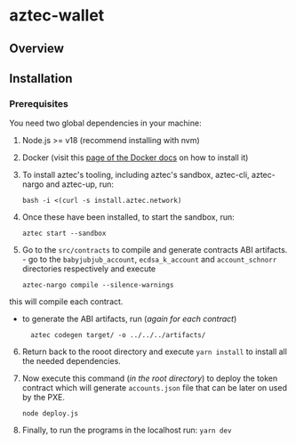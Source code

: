 # aztec-wallet

## Overview

## Installation

### Prerequisites

You need two global dependencies in your machine:

1.  Node.js >= v18 (recommend installing with nvm)
2.  Docker (visit this [page of the Docker docs](https://docs.docker.com/get-started/get-docker/) on how to install it)
3.  To install aztec's tooling, including aztec's sandbox, aztec-cli, aztec-nargo and aztec-up, run:

        bash -i <(curl -s install.aztec.network)

4.  Once these have been installed, to start the sandbox, run:

        aztec start --sandbox

5.  Go to the `src/contracts` to compile and generate contracts ABI artifacts. - go to the `babyjubjub_account`, `ecdsa_k_account` and `account_schnorr` directories respectively and execute

        aztec-nargo compile --silence-warnings

this will compile each contract.

- to generate the ABI artifacts, run (_again for each contract_)

        aztec codegen target/ -o ../../../artifacts/

6.  Return back to the rooot directory and execute `yarn install` to install all the needed dependencies.
7.  Now execute this command (_in the root directory_) to deploy the token contract which will generate `accounts.json` file that can be later on used by the PXE.

        node deploy.js

8.  Finally, to run the programs in the localhost run: `yarn dev`
